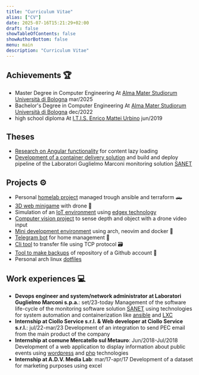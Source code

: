 ```yaml
---
title: "Curriculum Vitae"
alias: ["CV"]
date: 2025-07-16T15:21:29+02:00
draft: false
showTableOfContents: false
showAuthorBottom: false
menu: main
description: "Curriculum Vitae"
---
```


##  Achievements 🏆

  - Master Degree in Computer Engineering At [Alma Mater Studiorum Università di Bologna](https://www.unibo.it/it) mar/2025
  - Bachelor's Degree in Computer Engineering At [Alma Mater Studiorum Università di Bologna](https://www.unibo.it/it) dec/2022
  - high school diploma At [I.T.I.S. Enrico Mattei Urbino](https://www.itisurbino.edu.it/) jun/2019

## Theses

- [Research on Angular functionality](https://github.com/carnivuth/web_app_for_smart_home) for content lazy loading
- [Development of a container delivery solution](https://github.com/carnivuth/deployment_lifecycle_design_in_monitoring_applications) and build and deploy pipeline of the Laboratori Guglielmo Marconi monitoring solution [SANET](https://sanet.labs.it/homepage/)

## Projects ⚙️

- Personal [homelab project](https://github.com/carnivuth/labcraft) managed trough ansible and terraform 🛻
- [3D web minigame](https://github.com/carnivuth/tatodrone) with drone 🚁
- Simulation of an [IoT environment](https://github.com/carnivuth/edgex_iot_simulation) using [edgex technology](https://github.com/carnivuth/edgex_iot_simulation)
- [Computer vision project](https://github.com/carnivuth/stereo_robot_navigation) to sense depth and object with a drone video input
- [Mini development environment](https://github.com/carnivuth/toolbox) using arch, neovim and docker 🐳
- [Telegram bot](https://github.com/carnivuth/curiel_bot) for home management 🤖
- [Cli tool](https://github.com/carnivuth/lesgofile) to transfer file using TCP protocol 🗃️
- [Tool to make backups](https://github.com/carnivuth/github_sync) of repository of a Github account 💾
- Personal arch linux [dotfiles](https://github.com/carnivuth/scripts)

##  Work experiences 💻

- **Devops engineer and system/network administrator at Laboratori Guglielmo Marconi s.p.a.**: set/23-today Management of the software life-cycle of the monitoring software solution [SANET](https://sanet.labs.it/homepage/) using technologies for system automation and containerization like [ansible](https://docs.ansible.com/) and [LXC](https://linuxcontainers.org/)
- **Internship at Ciollo Service s.r.l. & Web developer at Ciollo Service s.r.l.**: jul/22-mar/23 Development of an integration to send PEC email from the main product of the company
- **Internship at comune Mercatello sul Metauro**: Jun/2018-Jul/2018 Development of a web application to display information about public events using [wordpress](https://wordpress.com) and [php](https://www.php.net/) technologies
- **Internship at A.D.V. Media Lab**: mar/17-apr/17 Development of a dataset for marketing purposes using excel
